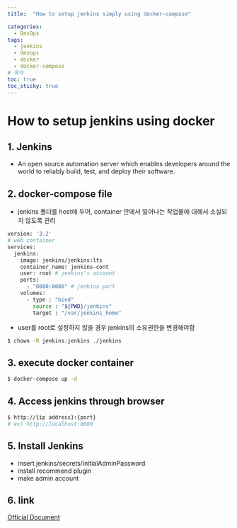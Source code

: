 ```yaml
---
title:  "How to setup jenkins simply using docker-compose"

categories:
  - DevOps
tags:
  - jenkins
  - devops
  - docker
  - docker-compose
# 목차
toc: true
toc_sticky: true
---
```


# How to setup jenkins using docker

## 1. Jenkins

* An open source automation server which enables developers around the world to reliably build, test, and deploy their software. 

## 2. docker-compose file

* jenkins 폴더를 host에 두어, container 안에서 일어나는 작업물에 대해서 소실되지 않도록 관리

```bash
version: '3.2'
# web container
services:
  jenkins:
    image: jenkins/jenkins:lts
    container_name: jenkins-cont
    user: root # jenkins's account
    ports:
      - "8080:8080" # jenkins port
    volumes:
      - type : "bind"
        source : "${PWD}/jenkins"
        target : "/var/jenkins_home"
```

* user를 root로 설정하지 않을 경우 jenkins의 소유권한을 변경해야함

```bash
$ chown -R jenkins:jenkins ./jenkins
```

## 3. execute docker container

```bash
$ docker-compose up -d
```

## 4. Access jenkins through browser

```bash
$ http://{ip address}:{port}
# ex) http://localhost:8080
```

## 5. Install Jenkins

* insert jenkins/secrets/initialAdminPassword
* install recommend plugin
* make admin account

## 6. link

[Official Document](https://www.jenkins.io/doc/book/installing/docker/)


